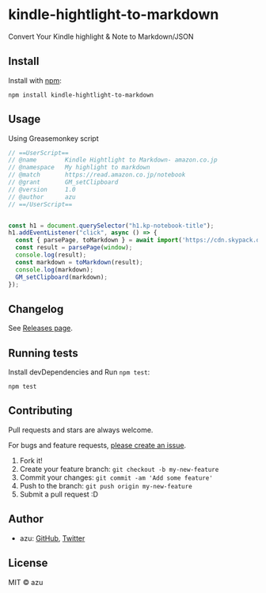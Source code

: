 # kindle-hightlight-to-markdown

Convert Your Kindle highlight &amp; Note to Markdown/JSON

## Install

Install with [npm](https://www.npmjs.com/):

    npm install kindle-hightlight-to-markdown

## Usage

Using Greasemonkey script

```js
// ==UserScript==
// @name        Kindle Hightlight to Markdown- amazon.co.jp
// @namespace   My highlight to markdown
// @match       https://read.amazon.co.jp/notebook
// @grant       GM_setClipboard
// @version     1.0
// @author      azu
// ==/UserScript==


const h1 = document.querySelector("h1.kp-notebook-title");
h1.addEventListener("click", async () => {
  const { parsePage, toMarkdown } = await import('https://cdn.skypack.dev/kindle-hightlight-to-markdown');
  const result = parsePage(window);
  console.log(result);
  const markdown = toMarkdown(result);
  console.log(markdown);
  GM_setClipboard(markdown);
});
```

## Changelog

See [Releases page](https://github.com/azu/kindle-hightlight-to-markdown/releases).

## Running tests

Install devDependencies and Run `npm test`:

    npm test

## Contributing

Pull requests and stars are always welcome.

For bugs and feature requests, [please create an issue](https://github.com/azu/kindle-hightlight-to-markdown/issues).

1. Fork it!
2. Create your feature branch: `git checkout -b my-new-feature`
3. Commit your changes: `git commit -am 'Add some feature'`
4. Push to the branch: `git push origin my-new-feature`
5. Submit a pull request :D

## Author

- azu: [GitHub](https://github.com/azu), [Twitter](https://twitter.com/azu_re)

## License

MIT © azu
